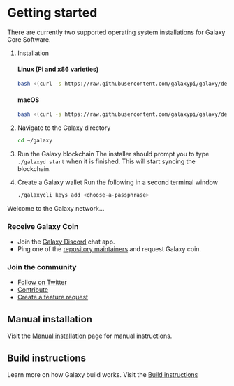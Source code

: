 # Getting started

There are currently two supported operating system installations for Galaxy
Core Software.

1. Installation
   #### Linux (Pi and x86 varieties)
   ```bash
   bash <(curl -s https://raw.githubusercontent.com/galaxypi/galaxy/develop/install.sh)
   ```
   #### macOS
   ```bash
   bash <(curl -s https://raw.githubusercontent.com/galaxypi/galaxy/develop/install-mac.sh)
   ```

2. Navigate to the Galaxy directory

   ```bash
   cd ~/galaxy
   ```

3. Run the Galaxy blockchain
   The installer should prompt you to type `./galaxyd start` when it is
   finished. This will start syncing the blockchain.

4. Create a Galaxy wallet
   Run the following in a second terminal window
   ```bash
   ./galaxycli keys add <choose-a-passphrase>
   ```

Welcome to the Galaxy network...

### Receive Galaxy Coin

- Join the [Galaxy Discord](https://discord.gg/36K9nan) chat app.
- Ping one of the [repository maintainers](#maintainers) and request Galaxy
  coin.

### Join the community
- [Follow on Twitter](https://twitter.com/GalaxyPiLab)
- [Contribute](https://github.com/galaxypi/galaxy/blob/develop/CONTRIBUTING.md)
- [Create a feature request](https://github.com/galaxypi/galaxy#feature-requests)

## Manual installation

Visit the [Manual installation](https://github.com/galaxypi/galaxy/blob/develop/docs/manual-install.md) page for manual instructions.

## Build instructions

Learn more on how Galaxy build works. Visit the [Build instructions](https://github.com/galaxypi/galaxy/blob/develop/docs/build-instructions.md)
